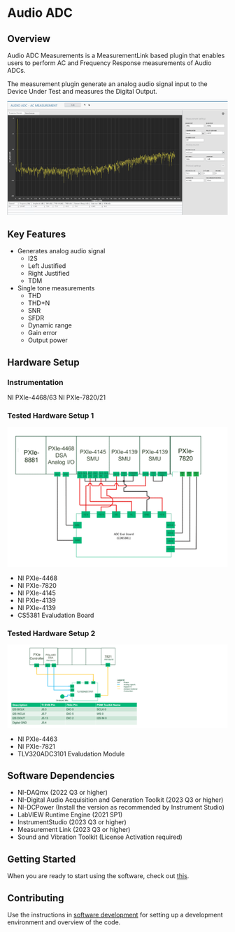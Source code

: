 # Audio ADC

## Overview

Audio ADC Measurements is a MeasurementLink based plugin that enables users to perform AC and Frequency Response measurements of Audio ADCs.

The measurement plugin generate an analog audio signal input to the Device Under Test and measures the Digital Output.

![image](res/audio-adc-plugin.png)


## Key Features

 - Generates analog audio signal
   - I2S
   - Left Justified
   - Right Justified
   - TDM
 - Single tone measurements
   - THD
   - THD+N
   - SNR
   - SFDR
   - Dynamic range
   - Gain error
   - Output power


## Hardware Setup

### Instrumentation
NI PXIe-4468/63
NI PXIe-7820/21

### Tested Hardware Setup 1
![Hardware setup](res/hardware-setup-for-CDB5381.png)

- NI PXIe-4468
- NI PXIe-7820
- NI PXIe-4145
- NI PXIe-4139
- NI PXIe-4139
- CS5381 Evaludation Board

### Tested Hardware Setup 2
![Hardware setup](res/hardware-setup-for-TLV320ADC3101-K.png)

- NI PXIe-4463
- NI PXIe-7821
- TLV320ADC3101 Evaludation Module

## Software Dependencies
- NI-DAQmx (2022 Q3 or higher)
- NI-Digital Audio Acquisition and Generation Toolkit (2023 Q3 or higher)
- NI-DCPower (Install the version as recommended by Instrument Studio)
- LabVIEW Runtime Engine (2021 SP1)
- InstrumentStudio (2023 Q3 or higher)
- Measurement Link (2023 Q3 or higher)
- Sound and Vibration Toolkit (License Activation required)

## Getting Started
When you are ready to start using the software, check out [this](docs/help.md).

## Contributing
Use the instructions in [software development](docs/software-development.md) for setting up a development environment and overview of the code.






